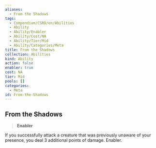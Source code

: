 ```yaml
---
aliases:
  - From the Shadows
tags:
  - Compendium/CSRD/en/Abilities
  - Ability
  - Ability/Enabler
  - Ability/Cost/NA
  - Ability/Tier/Mid
  - Ability/Categories/Meta
title: From the Shadows
collection: Abilities
kind: Ability
action: false
enabler: true
cost: NA
tier: Mid
pools: []
categories:
  - Meta
id: From-the-Shadows
---
```

## From the Shadows    
>**Enabler**  
    
If you successfully attack a creature that was previously unaware of your presence, you deal 3 additional points of damage. Enabler.
